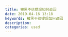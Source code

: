 ```yaml
---
title: 被黑不给提现如何追回
date: 2019-04-16 13:18
keywords: 被黑不给提现如何追回
description: 
categories: used
---
```

<td class="t_f" id="postmessage_3514720">

<img alt="" border="0" class="zoom" data-cf-modified-168a29082e78920612db33ba-="" file="http://www.flw.ph/data/appbyme/upload/image/201904/16/ogzq1PPVFIQ8.jpg" id="aimg_FEem0" lazyloadthumb="1" onclick="" onmouseover="" src="http://www.flw.ph/data/appbyme/upload/image/201904/16/ogzq1PPVFIQ8.jpg"/><br/>
<img alt="" border="0" class="zoom" data-cf-modified-168a29082e78920612db33ba-="" file="http://www.flw.ph/data/appbyme/upload/image/201904/16/ngoU3MU66llW.jpg" id="aimg_lQS4H" lazyloadthumb="1" onclick="" onmouseover="" src="http://www.flw.ph/data/appbyme/upload/image/201904/16/ngoU3MU66llW.jpg"/><br/>
<img alt="" border="0" class="zoom" data-cf-modified-168a29082e78920612db33ba-="" file="http://www.flw.ph/data/appbyme/upload/image/201904/16/nq3QfrOraqh8.jpg" id="aimg_K16NL" lazyloadthumb="1" onclick="" onmouseover="" src="http://www.flw.ph/data/appbyme/upload/image/201904/16/nq3QfrOraqh8.jpg"/><br/>
<img alt="" border="0" class="zoom" data-cf-modified-168a29082e78920612db33ba-="" file="http://www.flw.ph/data/appbyme/upload/image/201904/16/G9NdlDpqVqKy.jpg" id="aimg_t3B14" lazyloadthumb="1" onclick="" onmouseover="" src="http://www.flw.ph/data/appbyme/upload/image/201904/16/G9NdlDpqVqKy.jpg"/><br/>
<img alt="" border="0" class="zoom" data-cf-modified-168a29082e78920612db33ba-="" file="http://www.flw.ph/data/appbyme/upload/image/201904/16/RNdfvlfTgCJr.jpg" id="aimg_cZ2K4" lazyloadthumb="1" onclick="" onmouseover="" src="http://www.flw.ph/data/appbyme/upload/image/201904/16/RNdfvlfTgCJr.jpg"/><br/>
<img alt="" border="0" class="zoom" data-cf-modified-168a29082e78920612db33ba-="" file="http://www.flw.ph/data/appbyme/upload/image/201904/16/0FZ3kxoZS806.jpg" id="aimg_ro12I" lazyloadthumb="1" onclick="" onmouseover="" src="http://www.flw.ph/data/appbyme/upload/image/201904/16/0FZ3kxoZS806.jpg"/><br/>
</td>
